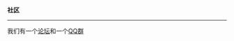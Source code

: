 **社区**

---

我们有一个[论坛](https://bbs.smyhw.online:8080)和一个[QQ群](https://jq.qq.com/?_wv=1027&k=DlCijir0)
